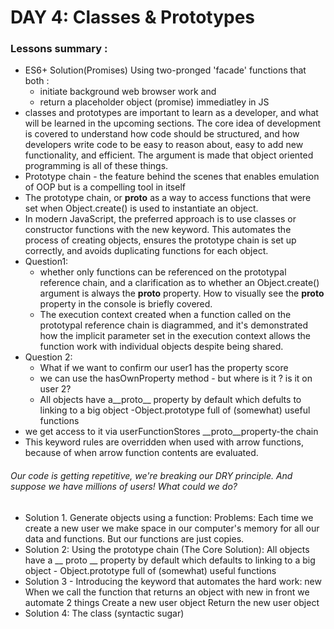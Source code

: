 
# DAY 4: Classes & Prototypes 
### Lessons summary :
- ES6+ Solution(Promises) Using two-pronged 'facade' functions that both :
  * initiate background web browser work and 
  * return a placeholder object (promise) immediatley in JS
- classes and prototypes are important to learn as a developer, and what will be learned in the upcoming sections. The core idea of development is covered to understand how code should be structured, and how developers write code to be easy to reason about, easy to add new functionality, and efficient. The argument is made that object oriented programming is all of these things.
- Prototype chain - the feature behind the scenes that enables emulation of OOP but is a compelling tool in itself 
- The prototype chain, or __proto__ as a way to access functions that were set when Object.create() is used to instantiate an object.
- In modern JavaScript, the preferred approach is to use classes or constructor functions with the new keyword. This automates the process of creating objects, ensures the prototype chain is set up correctly, and avoids duplicating functions for each object.
- Question1:
  * whether only functions can be referenced on the prototypal reference chain, and a clarification as to whether an Object.create() argument is always the __proto__ property. How to visually see the __proto__ property in the console is briefly covered.
  *  The execution context created when a function called on the prototypal reference chain is diagrammed, and it's demonstrated how the implicit parameter set in the execution context allows the function work with individual objects despite being shared.
- Question 2:
  * What if we want to confirm our user1 has the property score 
  * we can use the hasOwnProperty method - but where is it ? is it on user 2? 
  * All objects have a__proto__ property by default which defults to linking to a big object -Object.prototype full of (somewhat) useful functions 
- we get access to it via userFunctionStores __proto__property-the chain 
- This keyword rules are overridden when used with arrow functions, because of when arrow function contents are evaluated.
###### Our code is getting repetitive, we're breaking our DRY principle. And suppose we have millions of users! What could we do?
- Solution 1. Generate objects using a function:
Problems: Each time we create a new user we make space in our computer's memory for all our data and functions. But our functions are just copies.
- Solution 2: Using the prototype chain (The Core Solution):
All objects have a __ proto __ property by default which defaults to linking to a big object - Object.prototype full of (somewhat) useful functions
- Solution 3 - Introducing the keyword that automates the hard work: new
When we call the function that returns an object with new in front we automate 2 things
Create a new user object
Return the new user object
- Solution 4: The class (syntactic sugar)
